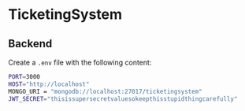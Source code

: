 # TicketingSystem


## Backend

Create a `.env` file with the following content:

```sh
PORT=3000
HOST="http://localhost"
MONGO_URI = "mongodb://localhost:27017/ticketingsystem"
JWT_SECRET="thisissupersecretvaluesokeepthisstupidthingcarefully"
```